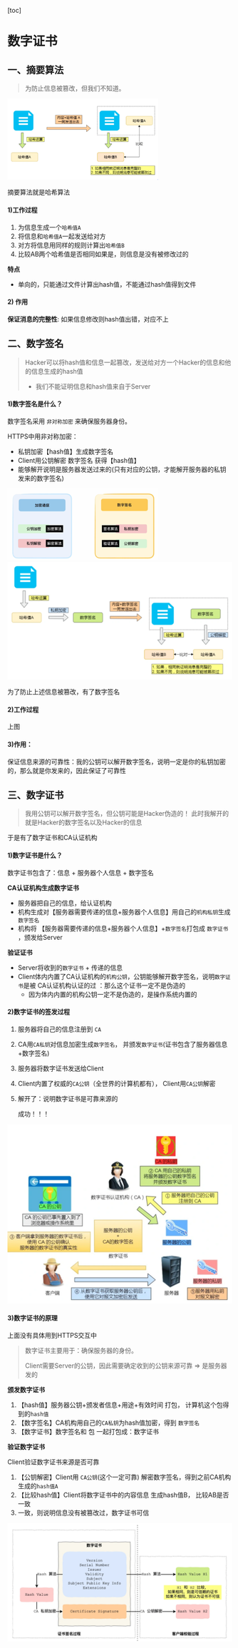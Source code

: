 [toc]

# 数字证书

## 一、摘要算法

> 为防止信息被篡改，但我们不知道。

<img src="pic/2%E6%95%B0%E5%AD%97%E7%AD%BE%E5%90%8D%E4%B8%8E%E8%AF%81%E4%B9%A6%E6%98%AF%E4%BB%80%E4%B9%88%EF%BC%9F.assets/image-20220614190335009.png" alt="image-20220614190335009" style="zoom: 33%;" />



摘要算法就是哈希算法

#### 1)工作过程

1. 为信息生成一个`哈希值A`
2. 将信息和`哈希值A`一起发送给对方
3. 对方将信息用同样的规则计算出`哈希值B`
4. 比较AB两个哈希值是否相同如果是，则信息是没有被修改过的

**特点**

- 单向的，只能通过文件计算出hash值，不能通过hash值得到文件



#### 2) 作用

**保证消息的完整性**: 如果信息修改则hash值出错，对应不上

## 二、数字签名

> Hacker可以将hash值和信息一起篡改，发送给对方一个Hacker的信息和他的信息生成的hash值
>
> - 我们不能证明信息和hash值来自于Server



#### 1)数字签名是什么？

数字签名采用 `非对称加密` 来确保服务器身份。

HTTPS中用非对称加密：

- 私钥加密【hash值】生成数字签名
- Client用公钥解密 数字签名 获得【hash值】
- 能够解开说明是服务器发送过来的(只有对应的公钥，才能解开服务器的私钥发来的数字签名)

<img src="pic/2%E6%95%B0%E5%AD%97%E7%AD%BE%E5%90%8D%E4%B8%8E%E8%AF%81%E4%B9%A6%E6%98%AF%E4%BB%80%E4%B9%88%EF%BC%9F.assets/image-20220614191357322.png" alt="image-20220614191357322" style="zoom:33%;" />

<img src="pic/2%E6%95%B0%E5%AD%97%E7%AD%BE%E5%90%8D%E4%B8%8E%E8%AF%81%E4%B9%A6%E6%98%AF%E4%BB%80%E4%B9%88%EF%BC%9F.assets/image-20220614190846894.png" alt="image-20220614190846894" style="zoom: 50%;" />

为了防止上述信息被篡改，有了数字签名

#### 2)工作过程

上图

#### 3)作用：

保证信息来源的可靠性：我的公钥可以解开数字签名，说明一定是你的私钥加密的，那么就是你发来的，因此保证了可靠性

## 三、数字证书

> 我用公钥可以解开数字签名，但公钥可能是Hacker伪造的！ 此时我解开的就是Hacker的数字签名以及Hacker的信息

于是有了数字证书和CA认证机构

#### 1)数字证书是什么？

数字证书包含了：信息 + 服务器个人信息 + 数字签名

**CA认证机构生成数字证书**

- 服务器把自己的信息，给认证机构
- 机构生成对【服务器需要传递的信息+服务器个人信息】用自己的`机构私钥`生成 `数字签名`
- 机构将 【服务器需要传递的信息+服务器个人信息】+`数字签名`打包成 `数字证书` ，颁发给Server

**验证证书**

- Server将收到的`数字证书` + 传递的信息
- Client体内内置了CA认证机构的`机构公钥`，公钥能够解开数字签名，说明`数字证书`是被 CA认证机构认证的过 ：那么这个证书一定不是伪造的
   - 因为体内内置的机构公钥一定不是伪造的，是操作系统内置的



#### 2)数字证书的签发过程

1. 服务器将自己的信息注册到 `CA`

2. CA用`CA私钥`对信息加密生成`数字签名`， 并颁发`数字证书`(证书包含了服务器信息+数字签名)

3. 服务器将数字证书发送给Client

4. Client内置了权威的`CA公钥`（全世界的计算机都有）， Client用`CA公钥`解密

5. 解开了：说明数字证书是可靠来源的

   成功！！！

<img src="pic/2%E6%95%B0%E5%AD%97%E7%AD%BE%E5%90%8D%E4%B8%8E%E8%AF%81%E4%B9%A6%E6%98%AF%E4%BB%80%E4%B9%88%EF%BC%9F.assets/image-20220614193542875.png" alt="image-20220614193542875" style="zoom: 50%;" />





#### 3)数字证书的原理

上面没有具体用到HTTPS交互中

> 数字证书主要用于：确保服务器的身份。  
>
> Client需要Server的公钥，因此需要确定收到的公钥来源可靠 => 是服务器发的



**颁发数字证书**

1. 【hash值】服务器公钥+颁发者信息+用途+有效时间 打包， 计算机这个包得到的`hash值`
2. 【数字签名】CA机构用自己的`CA私钥`为hash值加密，得到 `数字签名`
3. 【数字证书】数字签名和 包 一起打包成：数字证书

**验证数字证书**

Client验证数字证书来源是否可靠

1. 【公钥解密】Client用 `CA公钥`(这个一定可靠) 解密数字签名，得到之前CA机构生成的`hash值A`
2. 【比较hash值】Client将数字证书中的内容信息 生成hash值B， 比较AB是否一致
3. 一致，则说明信息没有被篡改过，数字证书可信

<img src="pic/2%E6%95%B0%E5%AD%97%E7%AD%BE%E5%90%8D%E4%B8%8E%E8%AF%81%E4%B9%A6%E6%98%AF%E4%BB%80%E4%B9%88%EF%BC%9F.assets/image-20220614193700814.png" alt="image-20220614193700814" style="zoom:50%;" />